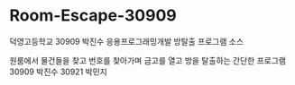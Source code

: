 # Room-Escape-30909
덕영고등학교 30909 박진수 응용프로그래밍개발 방탈출 프로그램 소스

원룸에서 물건들을 찾고 번호를 찾아가며 금고를 열고 방을 탈출하는 간단한 프로그램
30909 박진수 30921 박민지
